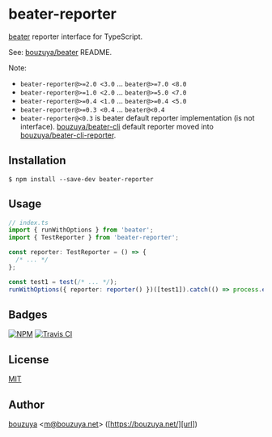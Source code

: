 # beater-reporter

[beater][bouzuya/beater] reporter interface for TypeScript.

See: [bouzuya/beater][] README.

Note:

- `beater-reporter@>=2.0 <3.0` ... `beater@>=7.0 <8.0`
- `beater-reporter@>=1.0 <2.0` ... `beater@>=5.0 <7.0`
- `beater-reporter@>=0.4 <1.0` ... `beater@>=0.4 <5.0`
- `beater-reporter@>=0.3 <0.4` ... `beater@<0.4`
- `beater-reporter@<0.3` is beater default reporter implementation (is not interface). [bouzuya/beater-cli][] default reporter moved into [bouzuya/beater-cli-reporter][].

[bouzuya/beater]: https://github.com/bouzuya/beater
[bouzuya/beater-cli]: https://github.com/bouzuya/beater-cli
[bouzuya/beater-cli-reporter]: https://github.com/bouzuya/beater-cli-reporter

## Installation

```
$ npm install --save-dev beater-reporter
```

## Usage

```ts
// index.ts
import { runWithOptions } from 'beater';
import { TestReporter } from 'beater-reporter';

const reporter: TestReporter = () => {
  /* ... */
};

const test1 = test(/* ... */);
runWithOptions({ reporter: reporter() })([test1]).catch(() => process.exit(1));
```

## Badges

[![NPM][npm-badge-url]][npm-url]
[![Travis CI][travis-ci-badge-url]][travis-ci-url]

[npm-badge-url]: https://img.shields.io/npm/v/beater-reporter
[npm-url]: https://www.npmjs.com/package/beater-reporter
[travis-ci-badge-url]: https://img.shields.io/travis/bouzuya/beater-reporter
[travis-ci-url]: https://travis-ci.org/bouzuya/beater-reporter

## License

[MIT](LICENSE)

## Author

[bouzuya][user] &lt;[m@bouzuya.net][email]&gt; ([https://bouzuya.net/][url])

[user]: https://github.com/bouzuya
[email]: mailto:m@bouzuya.net
[url]: https://bouzuya.net/

